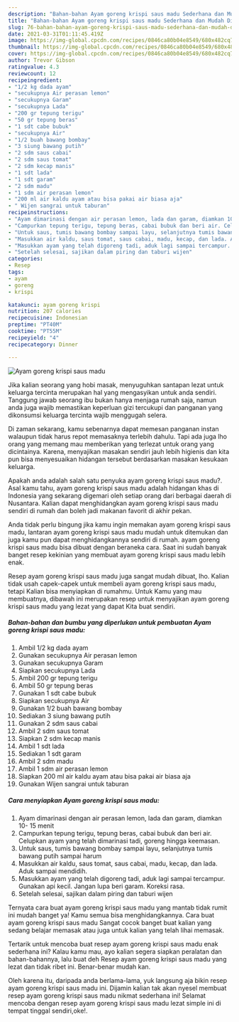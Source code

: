 ```yaml
---
description: "Bahan-bahan Ayam goreng krispi saus madu Sederhana dan Mudah Dibuat"
title: "Bahan-bahan Ayam goreng krispi saus madu Sederhana dan Mudah Dibuat"
slug: 76-bahan-bahan-ayam-goreng-krispi-saus-madu-sederhana-dan-mudah-dibuat
date: 2021-03-31T01:11:45.419Z
image: https://img-global.cpcdn.com/recipes/0846ca80b04e8549/680x482cq70/ayam-goreng-krispi-saus-madu-foto-resep-utama.jpg
thumbnail: https://img-global.cpcdn.com/recipes/0846ca80b04e8549/680x482cq70/ayam-goreng-krispi-saus-madu-foto-resep-utama.jpg
cover: https://img-global.cpcdn.com/recipes/0846ca80b04e8549/680x482cq70/ayam-goreng-krispi-saus-madu-foto-resep-utama.jpg
author: Trevor Gibson
ratingvalue: 4.3
reviewcount: 12
recipeingredient:
- "1/2 kg dada ayam"
- "secukupnya Air perasan lemon"
- "secukupnya Garam"
- "secukupnya Lada"
- "200 gr tepung terigu"
- "50 gr tepung beras"
- "1 sdt cabe bubuk"
- "secukupnya Air"
- "1/2 buah bawang bombay"
- "3 siung bawang putih"
- "2 sdm saus cabai"
- "2 sdm saus tomat"
- "2 sdm kecap manis"
- "1 sdt lada"
- "1 sdt garam"
- "2 sdm madu"
- "1 sdm air perasan lemon"
- "200 ml air kaldu ayam atau bisa pakai air biasa aja"
- " Wijen sangrai untuk taburan"
recipeinstructions:
- "Ayam dimarinasi dengan air perasan lemon, lada dan garam, diamkan 10- 15 menit"
- "Campurkan tepung terigu, tepung beras, cabai bubuk dan beri air. Celupkan ayam yang telah dimarinasi tadi, goreng hingga keemasan."
- "Untuk saus, tumis bawang bombay sampai layu, selanjutnya tumis bawang putih sampai harum"
- "Masukkan air kaldu, saus tomat, saus cabai, madu, kecap, dan lada. Aduk sampai mendidih."
- "Masukkan ayam yang telah digoreng tadi, aduk lagi sampai tercampur. Gunakan api kecil. Jangan lupa beri garam. Koreksi rasa."
- "Setelah selesai, sajikan dalam piring dan taburi wijen"
categories:
- Resep
tags:
- ayam
- goreng
- krispi

katakunci: ayam goreng krispi 
nutrition: 207 calories
recipecuisine: Indonesian
preptime: "PT40M"
cooktime: "PT55M"
recipeyield: "4"
recipecategory: Dinner

---
```



![Ayam goreng krispi saus madu](https://img-global.cpcdn.com/recipes/0846ca80b04e8549/680x482cq70/ayam-goreng-krispi-saus-madu-foto-resep-utama.jpg)

Jika kalian seorang yang hobi masak, menyuguhkan santapan lezat untuk keluarga tercinta merupakan hal yang mengasyikan untuk anda sendiri. Tanggung jawab seorang ibu bukan hanya menjaga rumah saja, namun anda juga wajib memastikan keperluan gizi tercukupi dan panganan yang dikonsumsi keluarga tercinta wajib menggugah selera.

Di zaman  sekarang, kamu sebenarnya dapat memesan panganan instan walaupun tidak harus repot memasaknya terlebih dahulu. Tapi ada juga lho orang yang memang mau memberikan yang terlezat untuk orang yang dicintainya. Karena, menyajikan masakan sendiri jauh lebih higienis dan kita pun bisa menyesuaikan hidangan tersebut berdasarkan masakan kesukaan keluarga. 



Apakah anda adalah salah satu penyuka ayam goreng krispi saus madu?. Asal kamu tahu, ayam goreng krispi saus madu adalah hidangan khas di Indonesia yang sekarang digemari oleh setiap orang dari berbagai daerah di Nusantara. Kalian dapat menghidangkan ayam goreng krispi saus madu sendiri di rumah dan boleh jadi makanan favorit di akhir pekan.

Anda tidak perlu bingung jika kamu ingin memakan ayam goreng krispi saus madu, lantaran ayam goreng krispi saus madu mudah untuk ditemukan dan juga kamu pun dapat menghidangkannya sendiri di rumah. ayam goreng krispi saus madu bisa dibuat dengan beraneka cara. Saat ini sudah banyak banget resep kekinian yang membuat ayam goreng krispi saus madu lebih enak.

Resep ayam goreng krispi saus madu juga sangat mudah dibuat, lho. Kalian tidak usah capek-capek untuk membeli ayam goreng krispi saus madu, tetapi Kalian bisa menyiapkan di rumahmu. Untuk Kamu yang mau membuatnya, dibawah ini merupakan resep untuk menyajikan ayam goreng krispi saus madu yang lezat yang dapat Kita buat sendiri.

<!--inarticleads1-->

##### Bahan-bahan dan bumbu yang diperlukan untuk pembuatan Ayam goreng krispi saus madu:

1. Ambil 1/2 kg dada ayam
1. Gunakan secukupnya Air perasan lemon
1. Gunakan secukupnya Garam
1. Siapkan secukupnya Lada
1. Ambil 200 gr tepung terigu
1. Ambil 50 gr tepung beras
1. Gunakan 1 sdt cabe bubuk
1. Siapkan secukupnya Air
1. Gunakan 1/2 buah bawang bombay
1. Sediakan 3 siung bawang putih
1. Gunakan 2 sdm saus cabai
1. Ambil 2 sdm saus tomat
1. Siapkan 2 sdm kecap manis
1. Ambil 1 sdt lada
1. Sediakan 1 sdt garam
1. Ambil 2 sdm madu
1. Ambil 1 sdm air perasan lemon
1. Siapkan 200 ml air kaldu ayam atau bisa pakai air biasa aja
1. Gunakan  Wijen sangrai untuk taburan




<!--inarticleads2-->

##### Cara menyiapkan Ayam goreng krispi saus madu:

1. Ayam dimarinasi dengan air perasan lemon, lada dan garam, diamkan 10- 15 menit
1. Campurkan tepung terigu, tepung beras, cabai bubuk dan beri air. Celupkan ayam yang telah dimarinasi tadi, goreng hingga keemasan.
1. Untuk saus, tumis bawang bombay sampai layu, selanjutnya tumis bawang putih sampai harum
1. Masukkan air kaldu, saus tomat, saus cabai, madu, kecap, dan lada. Aduk sampai mendidih.
1. Masukkan ayam yang telah digoreng tadi, aduk lagi sampai tercampur. Gunakan api kecil. Jangan lupa beri garam. Koreksi rasa.
1. Setelah selesai, sajikan dalam piring dan taburi wijen




Ternyata cara buat ayam goreng krispi saus madu yang mantab tidak rumit ini mudah banget ya! Kamu semua bisa menghidangkannya. Cara buat ayam goreng krispi saus madu Sangat cocok banget buat kalian yang sedang belajar memasak atau juga untuk kalian yang telah lihai memasak.

Tertarik untuk mencoba buat resep ayam goreng krispi saus madu enak sederhana ini? Kalau kamu mau, ayo kalian segera siapkan peralatan dan bahan-bahannya, lalu buat deh Resep ayam goreng krispi saus madu yang lezat dan tidak ribet ini. Benar-benar mudah kan. 

Oleh karena itu, daripada anda berlama-lama, yuk langsung aja bikin resep ayam goreng krispi saus madu ini. Dijamin kalian tak akan nyesel membuat resep ayam goreng krispi saus madu nikmat sederhana ini! Selamat mencoba dengan resep ayam goreng krispi saus madu lezat simple ini di tempat tinggal sendiri,oke!.

